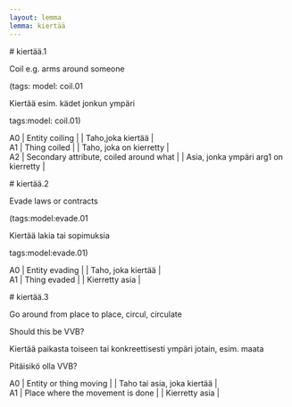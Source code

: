 ```yaml
---
layout: lemma
lemma: kiertää
---
```


<div class="sense">
# <span class="sensename">kiertää.1</span>

<span class="description">Coil e.g. arms around someone</span>

(tags: model: coil.01

<span class="description">Kiertää esim. kädet jonkun ympäri</span>

tags:model: coil.01)

A0 | Entity coiling |   | Taho,joka kiertää |  
A1 | Thing coiled |   | Taho, joka on kierretty |  
A2 | Secondary attribute, coiled around what |   | Asia, jonka ympäri arg1 on kierretty |  

</div>

<div class="sense">
# <span class="sensename">kiertää.2</span>

<span class="description">Evade laws or contracts</span>

(tags:model:evade.01

<span class="description">Kiertää lakia tai sopimuksia</span>

tags:model:evade.01)

A0 | Entity evading |   | Taho, joka kiertää |  
A1 | Thing evaded |   | Kierretty asia |  

</div>

<div class="sense">
# <span class="sensename">kiertää.3</span>

<span class="description">Go around from place to place, circul, circulate</span>

Should this be VVB?

<span class="description">Kiertää paikasta toiseen tai konkreettisesti ympäri jotain, esim. maata</span>

Pitäisikö olla VVB?

A0 | Entity or thing moving |   | Taho tai asia, joka kiertää |  
A1 | Place where the movement is done |   | Kierretty asia |  

</div>

